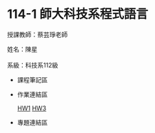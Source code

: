 # 114-1 師大科技系程式語言
授課教師：蔡芸琤老師<br/>
  
姓名：陳星<br/>  
系級：科技系112級<br/>  
- 課程筆記區
- 作業連結區

  [HW1](https://github.com/SHINGSkywallker/-)  [HW3](https://github.com/SHINGSkywallker/-)
- 專題連結區
